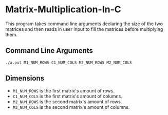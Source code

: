 # Matrix-Multiplication-In-C
This program takes command line arguments declaring the size of the two matrices and then reads in user input to fill the matrices before multiplying them.

## Command Line Arguments
```./a.out M1_NUM_ROWS C1_NUM_COLS M2_NUM_ROWS M2_NUM_COLS```

## Dimensions
* ```M1_NUM_ROWS``` is the first matrix's amount of rows.
* ```C1_NUM_COLS``` is the first matrix's amount of columns.
* ```M2_NUM_ROWS``` is the second matrix's amount of rows.
* ```M2_NUM_COLS``` is the second matrix's amount of columns.
